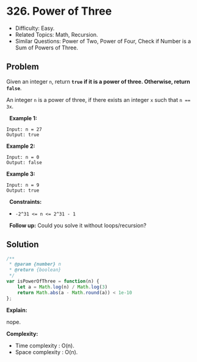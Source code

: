 # 326. Power of Three

- Difficulty: Easy.
- Related Topics: Math, Recursion.
- Similar Questions: Power of Two, Power of Four, Check if Number is a Sum of Powers of Three.

## Problem

Given an integer ```n```, return **```true``` if it is a power of three. Otherwise, return ```false```**.

An integer ```n``` is a power of three, if there exists an integer ```x``` such that ```n == 3x```.

 
**Example 1:**

```
Input: n = 27
Output: true
```

**Example 2:**

```
Input: n = 0
Output: false
```

**Example 3:**

```
Input: n = 9
Output: true
```

 
**Constraints:**


	
- ```-2^31 <= n <= 2^31 - 1```


 
**Follow up:** Could you solve it without loops/recursion?

## Solution

```javascript
/**
 * @param {number} n
 * @return {boolean}
 */
var isPowerOfThree = function(n) {
    let a = Math.log(n) / Math.log(3)
    return Math.abs(a - Math.round(a)) < 1e-10
};
```

**Explain:**

nope.

**Complexity:**

* Time complexity : O(n).
* Space complexity : O(n).
